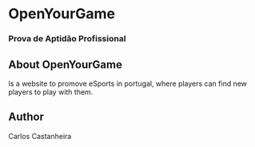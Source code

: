 <h1>OpenYourGame</h1>
<h3>Prova de Aptidão Profissional</h3>
<h2>About OpenYourGame</h2>
<p>Is a website to promove eSports in portugal, where players can find new players to play with them.</p>
<h2>Author</h2>
<p>Carlos Castanheira</p>
